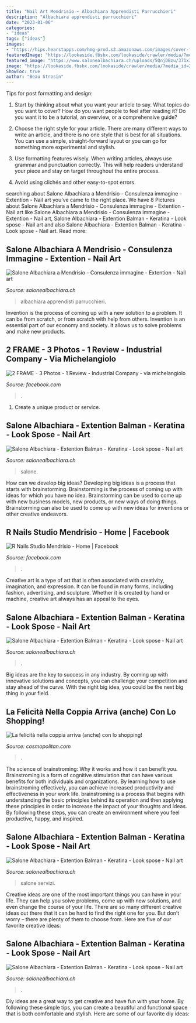 ```yaml
---
title: "Nail Art Mendrisio ~ Albachiara Apprendisti Parrucchieri"
description: "Albachiara apprendisti parrucchieri"
date: "2023-01-06"
categories:
- "ideas"
tags: ["ideas"]
images:
- "https://hips.hearstapps.com/hmg-prod.s3.amazonaws.com/images/cover-fox-town-cosmo-piccola-1538651546.png?crop=1.00xw:0.840xh;0,0.0380xh&amp;resize=1200:*"
featuredImage: "https://lookaside.fbsbx.com/lookaside/crawler/media/?media_id=841243809319956"
featured_image: "https://www.salonealbachiara.ch/uploads/5QnjDBzu/371x371_640x640/SaloneAlbachiara-ProdottiLoreal.jpg"
image: "https://lookaside.fbsbx.com/lookaside/crawler/media/?media_id=2840126139354029"
ShowToc: true
author: "Beau Strosin"
---
```



Tips for post formatting and design:
1. Start by thinking about what you want your article to say. What topics do you want to cover? How do you want people to feel after reading it? Do you want it to be a tutorial, an overview, or a comprehensive guide?
2. Choose the right style for your article. There are many different ways to write an article, and there is no one style that is best for all situations. You can use a simple, straight-forward layout or you can go for something more experimental and stylish.

3. Use formatting features wisely. When writing articles, always use grammar and punctuation correctly. This will help readers understand your piece and stay on target throughout the entire process.

4. Avoid using clichés and other easy-to-spot errors.

	

		
searching about Salone Albachiara a Mendrisio - Consulenza immagine - Extention - Nail art you've came to the right place. We have 8 Pictures about Salone Albachiara a Mendrisio - Consulenza immagine - Extention - Nail art like Salone Albachiara a Mendrisio - Consulenza immagine - Extention - Nail art, Salone Albachiara - Extention Balman - Keratina - Look spose - Nail art and also Salone Albachiara - Extention Balman - Keratina - Look spose - Nail art. Read more:
		
    
## Salone Albachiara A Mendrisio - Consulenza Immagine - Extention - Nail Art

<img loading=lazy src="https://www.salonealbachiara.ch/uploads/hvg9Ix2c/767x0_2560x0/SaloneAlbachiara-Tavolomanicureconlampade_452.jpg" onerror="this.onerror=null;this.src='https://tse2.mm.bing.net/th?id=OIP.w5DkS-5BZb3eZc052OWLcgHaE8&amp;pid=15.1';" alt="Salone Albachiara a Mendrisio - Consulenza immagine - Extention - Nail art">

_Source: salonealbachiara.ch_

>albachiara apprendisti parrucchieri. 

	

Invention is the process of coming up with a new solution to a problem. It can be from scratch, or from scratch with help from others. Invention is an essential part of our economy and society. It allows us to solve problems and make new products.

    
## 2 FRAME - 3 Photos - 1 Review - Industrial Company - Via Michelangiolo

<img loading=lazy src="https://lookaside.fbsbx.com/lookaside/crawler/media/?media_id=841243809319956" onerror="this.onerror=null;this.src='https://tse1.mm.bing.net/th?id=OIP.CYyeXejKrW5MvaIMuI2wywHaHa&amp;pid=15.1';" alt="2 FRAME - 3 Photos - 1 Review - Industrial Company - via michelangiolo">

_Source: facebook.com_

>. 

	

1. Create a unique product or service.

    
## Salone Albachiara - Extention Balman - Keratina - Look Spose - Nail Art

<img loading=lazy src="https://www.salonealbachiara.ch/uploads/cJrV4SBv/371x371_640x640/SaloneAlbachiara-ProdottiLorealpercapelli.jpg" onerror="this.onerror=null;this.src='https://tse1.mm.bing.net/th?id=OIP.aDyScsOPidy__RVuuB7sdQHaHa&amp;pid=15.1';" alt="Salone Albachiara - Extention Balman - Keratina - Look spose - Nail art">

_Source: salonealbachiara.ch_

>salone. 

	

How can we develop big ideas?
Developing big ideas is a process that starts with brainstorming. Brainstorming is the process of coming up with ideas for which you have no idea. Brainstorming can be used to come up with new business models, new products, or new ways of doing things. Brainstorming can also be used to come up with new ideas for inventions or other creative endeavors.

    
## R Nails Studio Mendrisio - Home | Facebook

<img loading=lazy src="https://lookaside.fbsbx.com/lookaside/crawler/media/?media_id=2840126139354029" onerror="this.onerror=null;this.src='https://tse4.mm.bing.net/th?id=OIP.v3hPOuBgjozHPnu3w8IcaAHaHa&amp;pid=15.1';" alt="R Nails Studio Mendrisio - Home | Facebook">

_Source: facebook.com_

>. 

	

Creative art is a type of art that is often associated with creativity, imagination, and expression. It can be found in many forms, including fashion, advertising, and sculpture. Whether it is created by hand or machine, creative art always has an appeal to the eyes.

    
## Salone Albachiara - Extention Balman - Keratina - Look Spose - Nail Art

<img loading=lazy src="https://www.salonealbachiara.ch/uploads/CGSt763w/767x0_2560x0/SaloneAlbachiara-ProdottipervolumeMatrix.jpg" onerror="this.onerror=null;this.src='https://tse4.mm.bing.net/th?id=OIP.pOLTExNyqYaIUW9038O2EAHaE8&amp;pid=15.1';" alt="Salone Albachiara - Extention Balman - Keratina - Look spose - Nail art">

_Source: salonealbachiara.ch_

>. 

	

Big ideas are the key to success in any industry. By coming up with innovative solutions and concepts, you can challenge your competition and stay ahead of the curve. With the right big idea, you could be the next big thing in your field.

    
## La Felicità Nella Coppia Arriva (anche) Con Lo Shopping!

<img loading=lazy src="https://hips.hearstapps.com/hmg-prod.s3.amazonaws.com/images/cover-fox-town-cosmo-piccola-1538651546.png?crop=1.00xw:0.840xh;0,0.0380xh&amp;resize=1200:*" onerror="this.onerror=null;this.src='https://tse3.mm.bing.net/th?id=OIP.nbtSVLE2BM073PmjGqx2XQHaDu&amp;pid=15.1';" alt="La felicità nella coppia arriva (anche) con lo shopping!">

_Source: cosmopolitan.com_

>. 

	

The science of brainstroming: Why it works and how it can benefit you.
Brainstroming is a form of cognitive stimulation that can have various benefits for both individuals and organizations. By learning how to use brainstroming effectively, you can achieve increased productivity and effectiveness in your work life. brainstroming is a process that begins with understanding the basic principles behind its operation and then applying these principles in order to increase the impact of your thoughts and ideas. By following these steps, you can create an environment where you feel productive, happy, and inspired.

    
## Salone Albachiara - Extention Balman - Keratina - Look Spose - Nail Art

<img loading=lazy src="https://www.salonealbachiara.ch/uploads/5QnjDBzu/371x371_640x640/SaloneAlbachiara-ProdottiLoreal.jpg" onerror="this.onerror=null;this.src='https://tse2.mm.bing.net/th?id=OIP.20msASptItGY5bCZYvrHkQHaHa&amp;pid=15.1';" alt="Salone Albachiara - Extention Balman - Keratina - Look spose - Nail art">

_Source: salonealbachiara.ch_

>salone servizi. 

	

Creative ideas are one of the most important things you can have in your life. They can help you solve problems, come up with new solutions, and even change the course of your life. There are so many different creative ideas out there that it can be hard to find the right one for you. But don’t worry – there are plenty of them to choose from. Here are five of our favorite creative ideas: 

    
## Salone Albachiara - Extention Balman - Keratina - Look Spose - Nail Art

<img loading=lazy src="https://www.salonealbachiara.ch/uploads/v2Y2jlhr/371x371_640x640/SaloneAlbachiara-ProdottiperstylingMatrix.jpg" onerror="this.onerror=null;this.src='https://tse2.mm.bing.net/th?id=OIP.OIzUiSJ7zbixYQHoh-4MEwHaHa&amp;pid=15.1';" alt="Salone Albachiara - Extention Balman - Keratina - Look spose - Nail art">

_Source: salonealbachiara.ch_

>. 

	

Diy ideas are a great way to get creative and have fun with your home. By following these simple tips, you can create a beautiful and functional space that is both comfortable and stylish. Here are some of our favorite diy ideas: 


